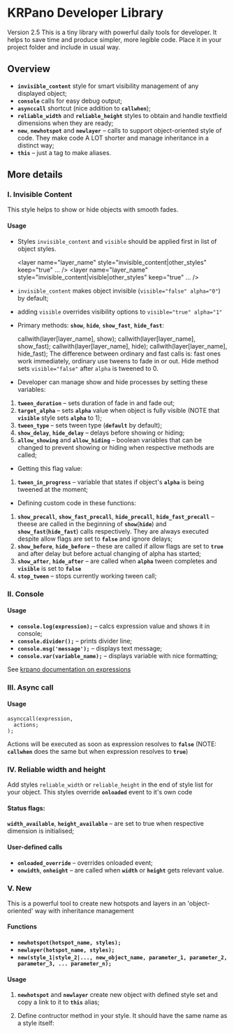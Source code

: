 
# KRPano Developer Library
Version 2.5
This is a tiny library with powerful daily tools for developer. It helps to save time and produce simpler, more legible code.
Place it in your project folder and include in usual way.
## Overview
- **`invisible_content`** style for smart visibility management of any displayed object;
- **`console`** calls for easy debug output;
- **`asynccall`** shortcut (nice addition to **`callwhen`**);
- **`reliable_width`** and **`reliable_height`** styles to obtain and handle textfield dimensions when they are ready;
- **`new`**, **`newhotspot`** and **`newlayer`** – calls to support object-oriented style of code. They make code A LOT shorter and manage inheritance in a distinct way;
- **`this`** – just a tag to make aliases.
## More details
### I. Invisible Content
This style helps to show or hide objects with smooth fades.
#### Usage
* Styles `invisible_content` and `visible` should be applied first in list of object styles.

    <layer name="layer_name" style="invisible_content|other_styles" keep="true"
    ...
    />
    <layer name="layer_name" style="invisible_content|visible|other_styles" keep="true"
    ...
  />

* `invisible_content` makes object invisible (`visible="false" alpha="0"`) by default;
* adding `visible` overrides visibility options to `visible="true" alpha="1"` 
* Primary methods: **`show`**, **`hide`**, **`show_fast`**, **`hide_fast`**:

    callwith(layer[layer_name], show);
    callwith(layer[layer_name], show_fast);
    callwith(layer[layer_name], hide);
    callwith(layer[layer_name], hide_fast);
  The difference between ordinary and fast calls is: fast ones work immediately, ordinary use tweens to fade in or out.
   Hide method sets `visible="false"` after `alpha` is tweened to 0.
* Developer can manage show and hide processes by setting these variables:
1. **`tween_duration`** – sets duration of fade in and fade out;
2. **`target_alpha`** – sets **`alpha`** value when object is fully visible (NOTE that **`visible`** style sets **`alpha`** to 1);
3. **`tween_type`** – sets tween type (**`default`** by default);
4. **`show_delay`**, **`hide_delay`** – delays before showing or hiding;
5. **`allow_showing`** and **`allow_hiding`** – boolean variables that can be changed to prevent showing or hiding when respective methods are called;
* Getting this flag value:
1.  **`tween_in_progress`** – variable that states if object's **`alpha`** is being tweened at the moment;
* Defining custom code in these functions:
1.  **`show_precall`**, **`show_fast_precall`**, **`hide_precall`**, **`hide_fast_precall`** – theese are called in the beginning of **`show`**(**`hide`**) and **`show_fast`**(**`hide_fast`**) calls respectively. They are always executed despite allow flags are set to **`false`** and ignore delays;
1. **`show_before`**, **`hide_before`** – these are called if allow flags are set to **`true`** and after delay but before actual changing of alpha has started;
2. **`show_after`**, **`hide_after`** – are called when  **`alpha`** tween completes and **`visible`** is set to **`false`**
3. **`stop_tween`** – stops currently working tween call;
### II. Console
#### Usage
* **`console.log(expression);`** – calcs expression value and shows it in console;
* **`console.divider();`** – prints divider line;
* **`console.msg('message');`** – displays text message;
* **`console.var(variable_name);`** – displays variable with nice formatting;

See [krpano documentation on expressions](https://krpano.com/docu/actions/#expressions)
### III. Async call
#### Usage
    asynccall(expression,
      actions;
    );

Actions will be executed as soon as expression resolves to **`false`**
(NOTE: **`callwhen`** does the same but when expression resolves to **`true`**)
### IV. Reliable width and height
Add styles `reliable_width` or `reliable_height` in the end of style list for your object.
This styles override **`onloaded`** event to it's own code
#### Status flags:
**`width_available`**, **`height_available`** – are set to true when respective dimension is initialised;

#### User-defined calls
* **`onloaded_override`** – overrides onloaded event;
* **`onwidth`**, **`onheight`** – are called when **`width`** or **`height`** gets relevant value.

### V. New
This is a powerful tool to create new hotspots and layers in an 'object-oriented' way with inheritance management

#### Functions
* **`newhotspot(hotspot_name, styles);`**
* **`newlayer(hotspot_name, styles);`**
* **`new(style_1|style_2|..., new_object_name, parameter_1, parameter_2, parameter_3, ... parameter_n);`**

#### Usage

1. **`newhotspot`** and **`newlayer`** create new object with defined style set  and copy a link to it to **`this`** alias;
2. Define contructor method in your style. It should have the same name as a style itself:
  
    <style name="style_1"
          ...
          style_1="
            newhotspot(%1, %2);
            ...
            // typical calls to initialise parameters
            // %2 and %3 will be parameter_1 and parameter_2 values from new call respectievly
            set(this.variable1, %2);
            set(this.variable2, %3);
            callwith(this, your_code);
            ...
          "
    />
3. Inheritance works this way: if multiple styles are passed in first argument of a **`new`** call it will search for last style with defined constructor and call it it with all passed arguments.

NOTE: if **`new`** calls are done in cycles or nested constructions you need to keep an eye on what is stored in **`this`** alias in each given moment of time.

An example with real code:

  new(invisible_content|visible|dot_spot, calc('dot_spot_' + dot_count), get(mouse_ath1), get(mouse_atv1), get(active_plane_spot.linked_plane) );
  
  <style name="dot_spot"
    url="../img/dot_spot.png"
    ...
    ...
    linked_plane=""
    ...
    dot_spot="
      newhotspot(%1, %2);

      set(this.ath, %3);
      set(this.atv, %4);

      set(this.linked_plane, %5);
      callwith(this, detect_coordinates);

      inc(dot_count);
    "
    detect_coordinates="
      ...
    "
  />